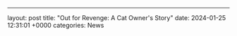 ---
layout: post
title: "Out for Revenge: A Cat Owner's Story"
date:   2024-01-25 12:31:01 +0000
categories: News
